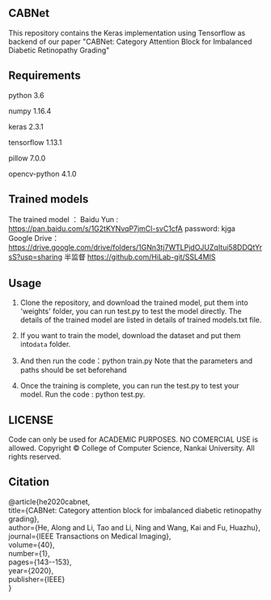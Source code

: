 ##  CABNet

This repository contains the Keras implementation using Tensorflow as backend of our paper "CABNet: Category Attention Block for Imbalanced Diabetic Retinopathy Grading"

## Requirements

python 3.6

numpy 1.16.4

keras 2.3.1

tensorflow 1.13.1

pillow 7.0.0

opencv-python 4.1.0

## Trained models

The trained model ： Baidu Yun : https://pan.baidu.com/s/1G2tKYNvqP7jmCl-svC1cfA  password: kjga <br>
Google Drive：https://drive.google.com/drive/folders/1GNn3tj7WTLPjdOJUZqItui58DDQtYrsS?usp=sharing
半监督   https://github.com/HiLab-git/SSL4MIS



## Usage

1. Clone the repository, and download the trained model, put them into 'weights' folder, you can run test.py to test the model directly. 
   The details of the trained model are listed in details of trained models.txt file.

2. If you want to train the model, download the dataset and put them into`data` folder.

3.  And then run the code：python train.py
    Note that the parameters and paths should be set beforehand

4. Once the training is complete, you can run the test.py to test your model.
   Run the code : python test.py.

## LICENSE
 Code can only be used for ACADEMIC PURPOSES. NO COMERCIAL USE is allowed.
 Copyright © College of Computer Science, Nankai University. All rights reserved.

## Citation
@article{he2020cabnet,<br/>
  title={CABNet: Category attention block for imbalanced diabetic retinopathy grading},<br/>
  author={He, Along and Li, Tao and Li, Ning and Wang, Kai and Fu, Huazhu},<br/>
  journal={IEEE Transactions on Medical Imaging},<br/>
  volume={40},<br/>
  number={1},<br/>
  pages={143--153},<br/>
  year={2020},<br/>
  publisher={IEEE}<br/>
}
